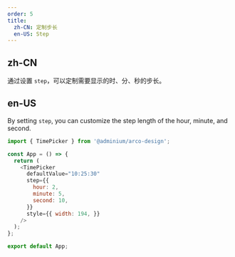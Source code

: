 ```yaml
---
order: 5
title:
  zh-CN: 定制步长
  en-US: Step
---
```


## zh-CN

通过设置 `step`，可以定制需要显示的时、分、秒的步长。

## en-US

By setting `step`, you can customize the step length of the hour, minute, and second.

```js
import { TimePicker } from '@adminium/arco-design';

const App = () => {
  return (
    <TimePicker
      defaultValue="10:25:30"
      step={{
        hour: 2,
        minute: 5,
        second: 10,
      }}
      style={{ width: 194, }}
    />
  );
};

export default App;
```
